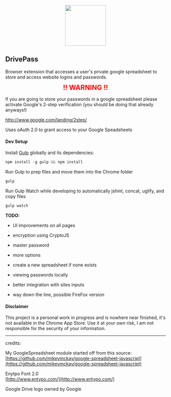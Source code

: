 <p align="center">
  <a href="https://github.com/FranciscoG/password-manager-extension">
    <img height="128" width="128" src="https://raw.github.com/FranciscoG/drivepass/master/src/img/drive-pass128.png"/>
  </a>
</p>

DrivePass
--------------------------

Browser extension that accesses a user's private google spreadsheet to store and access website logins and passwords.

<h2 style="color:red;font-weight:bold;line-height:1; border:none; margin-top:5px;" align="center">!! WARNING !!</h2>

If you are going to store your passwords in a google spreadsheet please activate Google's 2-step verification (you should be doing that already anyways!)

<a href="http://www.google.com/landing/2step/">http://www.google.com/landing/2step/</a>


Uses oAuth 2.0 to grant access to your Google Speadsheets

#### Dev Setup

Install [Gulp](http://gulpjs.com/) globally and its dependencies:    
```javascript
npm install -g gulp && npm install
```  
Run Gulp to prep files and move them into the Chrome folder
```javascript
gulp
``` 

Run Gulp Watch while developing to automatically jshint, concat, uglify, and copy files
```javascript
gulp watch
```


**TODO:**

* UI improvements on all pages

* encryption using CryptoJS

* master password

* more options

* create a new spreadsheet if none exists

* viewing passwords locally

* better integration with sites inputs

* way down the line, possible FireFox version

#### Disclaimer  
This project is a personal work in progress and is nowhere near finished, it's not available in the Chrome App Store. Use it at your own risk, I am not responsible for the security of your information.

----

credits:    

My GoogleSpreadsheet module started off from this source:    
[https://github.com/mikeymckay/google-spreadsheet-javascript](https://github.com/mikeymckay/google-spreadsheet-javascript)
  
Enytpo Font 2.0    
[http://www.entypo.com/](http://www.entypo.com/)

Google Drive logo owned by Google
